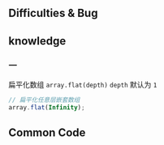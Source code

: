 ## Difficulties & Bug

## knowledge

### 一

扁平化数组 `array.flat(depth)` `depth` 默认为 `1`

```js
// 扁平化任意层嵌套数组
array.flat(Infinity);
```

## Common Code